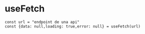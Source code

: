 # useFetch

```
const url = "endpoint de una api"
const {data: null,loading: true,error: null} = useFetch(url)
```